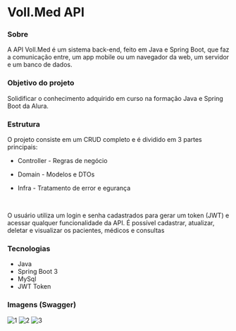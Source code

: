 # Voll.Med API

<h3>Sobre</h3>
<p>A API Voll.Med é um sistema back-end, feito em Java e Spring Boot, que faz a comunicação entre, um app mobile ou um navegador da web, um servidor e um banco de dados.</p>

<h3>Objetivo do projeto</h3>
<p>Solidificar o conhecimento adquirido em curso na formação Java e Spring Boot da Alura.</p>

<h3>Estrutura</h3>
<p>O projeto consiste em um CRUD completo e é dividido em 3 partes principais:</p>
<ul>
<p><li>Controller - Regras de negócio</li>
<p><li>Domain - Modelos e DTOs</li>
<p><li>Infra - Tratamento de error e egurança</li>
</ul>
</br>
<p>O usuário utiliza um login e senha cadastrados para gerar um token (JWT) e acessar qualquer funcionalidade da API.
É possível cadastrar, atualizar, deletar e visualizar os pacientes, médicos e consultas</p>

<h3>Tecnologias</h3>
<ul>
<li>Java</li>
<li>Spring Boot 3</li>
<li>MySql</li>
<li>JWT Token</li>
</ul>

<h3>Imagens (Swagger)</h3>

![1](https://user-images.githubusercontent.com/106784981/234427874-c5ee7fa4-6269-49b8-b7f3-de128fad4e16.png)
![2](https://user-images.githubusercontent.com/106784981/234427908-8cc5e486-2640-4938-9a13-fe05b32318be.png)
![3](https://user-images.githubusercontent.com/106784981/234427905-d69311f5-c4d6-4e75-b62a-3d24b40b4165.png)
